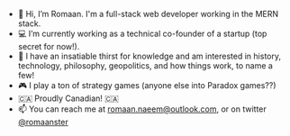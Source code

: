 - 👋 Hi, I’m Romaan. I'm a full-stack web developer working in the MERN stack.
- 💻 I’m currently working as a technical co-founder of a startup (top secret for now!).
- 🧠 I have an insatiable thirst for knowledge and am interested in history, technology, philosophy, geopolitics, and how things work, to name a few!
- 🎮 I play a ton of strategy games (anyone else into Paradox games??)
- 🇨🇦 Proudly Canadian! 🇨🇦
- 📫 You can reach me at romaan.naeem@outlook.com, or on twitter [@romaanster](https://twitter.com/romaanster)

<!---
romaannaeem/romaannaeem is a ✨ special ✨ repository because its `README.md` (this file) appears on your GitHub profile.
You can click the Preview link to take a look at your changes.
--->
